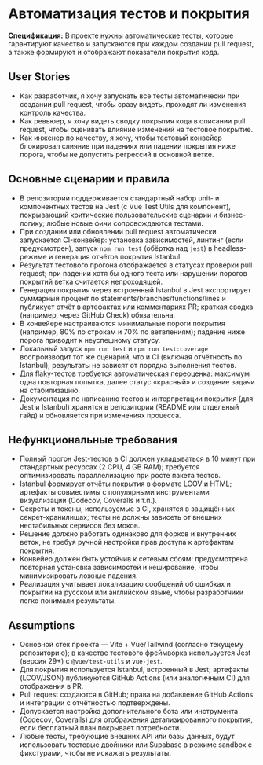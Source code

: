 <!-- SAVE_AS: spec/features/tests/spec.md -->

# Автоматизация тестов и покрытия

**Спецификация:** В проекте нужны автоматические тесты, которые гарантируют качество и запускаются при каждом создании pull request, а также формируют и отображают показатели покрытия кода.

## User Stories

- Как разработчик, я хочу запускать все тесты автоматически при создании pull request, чтобы сразу видеть, проходят ли изменения контроль качества.
- Как ревьюер, я хочу видеть сводку покрытия кода в описании pull request, чтобы оценивать влияние изменений на тестовое покрытие.
- Как инженер по качеству, я хочу, чтобы тестовый конвейер блокировал слияние при падениях или падении покрытия ниже порога, чтобы не допустить регрессий в основной ветке.

## Основные сценарии и правила

- В репозитории поддерживается стандартный набор unit- и компонентных тестов на Jest (с Vue Test Utils для компонент), покрывающий критические пользовательские сценарии и бизнес-логику; любые новые фичи сопровождаются тестами.
- При создании или обновлении pull request автоматически запускается CI-конвейер: установка зависимостей, линтинг (если предусмотрен), запуск `npm run test` (обёртка над `jest`) в headless-режиме и генерация отчётов покрытия Istanbul.
- Результат тестового прогона отображается в статусах проверки pull request; при падении хотя бы одного теста или нарушении порогов покрытий ветка считается непроходящей.
- Генерация покрытия через встроенный Istanbul в Jest экспортирует суммарный процент по statements/branches/functions/lines и публикует отчёт в артефактах или комментариях PR; краткая сводка (например, через GitHub Check) обязательна.
- В конвейере настраиваются минимальные пороги покрытия (например, 80% по строкам и 70% по ветвлениям); падение ниже порога приводит к неуспешному статусу.
- Локальный запуск `npm run test` и `npm run test:coverage` воспроизводит тот же сценарий, что и CI (включая отчётность по Istanbul); результаты не зависят от порядка выполнения тестов.
- Для flaky-тестов требуется автоматическая переоценка: максимум одна повторная попытка, далее статус «красный» и создание задачи на стабилизацию.
- Документация по написанию тестов и интерпретации покрытия (для Jest и Istanbul) хранится в репозитории (README или отдельный гайд) и обновляется при изменениях процесса.

## Нефункциональные требования

- Полный прогон Jest-тестов в CI должен укладываться в 10 минут при стандартных ресурсах (2 CPU, 4 GB RAM); требуется оптимизировать параллелизацию при росте пакета тестов.
- Istanbul формирует отчёты покрытия в формате LCOV и HTML; артефакты совместимы с популярными инструментами визуализации (Codecov, Coveralls и т.п.).
- Секреты и токены, используемые в CI, хранятся в защищённых секрет-хранилищах; тесты не должны зависеть от внешних нестабильных сервисов без моков.
- Решение должно работать одинаково для форков и внутренних веток, не требуя ручной настройки прав доступа к артефактам покрытия.
- Конвейер должен быть устойчив к сетевым сбоям: предусмотрена повторная установка зависимостей и кеширование, чтобы минимизировать ложные падения.
- Реализация учитывает локализацию сообщений об ошибках и покрытии на русском или английском языке, чтобы разработчики легко понимали результаты.

## Assumptions

- Основной стек проекта — Vite + Vue/Tailwind (согласно текущему репозиторию); в качестве тестового фреймворка используется Jest (версия 29+) с `@vue/test-utils` и `vue-jest`.
- Для покрытия используется Istanbul, встроенный в Jest; артефакты (LCOV/JSON) публикуются GitHub Actions (или аналогичным CI) для отображения в PR.
- Pull request создаются в GitHub; права на добавление GitHub Actions и интеграции с отчётностью подтверждены.
- Допускается настройка дополнительного бота или инструмента (Codecov, Coveralls) для отображения детализированного покрытия, если бесплатный план покрывает потребности.
- Любые тесты, требующие внешних API или базы данных, будут использовать тестовые двойники или Supabase в режиме sandbox с фикстурами, чтобы не искажать результаты.

